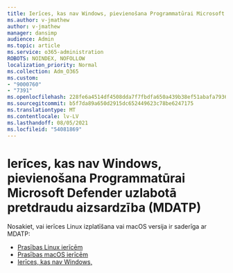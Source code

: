 ```yaml
---
title: Ierīces, kas nav Windows, pievienošana Programmatūrai Microsoft Defender uzlabotā pretdraudu aizsardzība (MDATP)
ms.author: v-jmathew
author: v-jmathew
manager: dansimp
audience: Admin
ms.topic: article
ms.service: o365-administration
ROBOTS: NOINDEX, NOFOLLOW
localization_priority: Normal
ms.collection: Adm_O365
ms.custom:
- "9000760"
- "7391"
ms.openlocfilehash: 228fe6a4514df4508dda7f7fbdfa650a439b38ef51abafa7936afa4ecfd54e04
ms.sourcegitcommit: b5f7da89a650d2915dc652449623c78be6247175
ms.translationtype: MT
ms.contentlocale: lv-LV
ms.lasthandoff: 08/05/2021
ms.locfileid: "54081869"
---
```

# <a name="onboard-a-non-windows-device-to-microsoft-defender-advanced-threat-protection-mdatp"></a>Ierīces, kas nav Windows, pievienošana Programmatūrai Microsoft Defender uzlabotā pretdraudu aizsardzība (MDATP)

Nosakiet, vai ierīces Linux izplatīšana vai macOS versija ir saderīga ar MDATP:

- [Prasības Linux ierīcēm](https://go.microsoft.com/fwlink/?linkid=2143462)
- [Prasības macOS ierīcēm](https://go.microsoft.com/fwlink/?linkid=2143461)
- [Ierīces, kas nav Windows,](https://go.microsoft.com/fwlink/?linkid=2143628)
